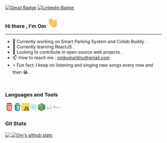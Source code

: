 
[![Gmail Badge](https://img.shields.io/badge/-Gmail-c14438?style=for-the-badge&logo=Gmail&logoColor=white&link=mailto:omkumarbhu@gmail.com)](mailto:omkumarbhu@gmail.com)
[![Linkedin Badge](https://img.shields.io/badge/-LinkedIn-blue?style=for-the-badge&logo=Linkedin&logoColor=white&link=https://www.linkedin.com/in/om-kumar-thakur-46349018a/)](https://www.linkedin.com/in/om-kumar-thakur-46349018a/)


### Hi there , I'm Om <img src="https://github.com/ABSphreak/ABSphreak/blob/master/gifs/Hi.gif" width="35px">
---

- 🔭 Currently working on Smart Parking System and Collab Buddy .
- 🌱 Currently learning ReactJS .
- 👯 Looking to contribute in open source web projects .
- 📫 How to reach me : omkumarbhu@gmail.com
- ⚡ Fun fact: I keep on listening and singing new songs every now and then  😂 .


<br/>

### Languages and Tools 

<img align="left" alt="HTML5" width="26px" src="https://raw.githubusercontent.com/github/explore/80688e429a7d4ef2fca1e82350fe8e3517d3494d/topics/html/html.png" />
<img align="left" alt="CSS3" width="26px" src="https://raw.githubusercontent.com/github/explore/80688e429a7d4ef2fca1e82350fe8e3517d3494d/topics/css/css.png" />
<img align="left" alt="JavaScript" width="26px" src="https://raw.githubusercontent.com/github/explore/80688e429a7d4ef2fca1e82350fe8e3517d3494d/topics/javascript/javascript.png" />
<img align="left" alt="React" width="26px" src="https://raw.githubusercontent.com/github/explore/80688e429a7d4ef2fca1e82350fe8e3517d3494d/topics/react/react.png" />
<img align="left" alt="Node.js" width="26px" src="https://raw.githubusercontent.com/github/explore/80688e429a7d4ef2fca1e82350fe8e3517d3494d/topics/nodejs/nodejs.png" />
<img align="left" alt="MySQL" width="26px" src="https://raw.githubusercontent.com/github/explore/80688e429a7d4ef2fca1e82350fe8e3517d3494d/topics/mysql/mysql.png" />
<img align="left" alt="MongoDB" width="26px" src="https://raw.githubusercontent.com/github/explore/80688e429a7d4ef2fca1e82350fe8e3517d3494d/topics/mongodb/mongodb.png" />



<br/>
<br/>

### Git Stats 


<a href="https://github.com/omkumar001/">
  <img align="center" src="https://github-readme-stats.vercel.app/api/top-langs/?username=omkumar001&hide=Jupyter Notebook&layout=compact&title_color=ffffff&icon_color=bb2acf&text_color=daf7dc&bg_color=151515" width="400"/>
</a>


<a href="https://github.com/omkumar001">
 <img align="center" src="https://github-readme-stats.vercel.app/api?username=omkumar001&&show_icons=true&title_color=ffffff&icon_color=bb2acf&text_color=daf7dc&bg_color=151515"  alt="Om's github stats" width="400"/>
</a>



<br/>

